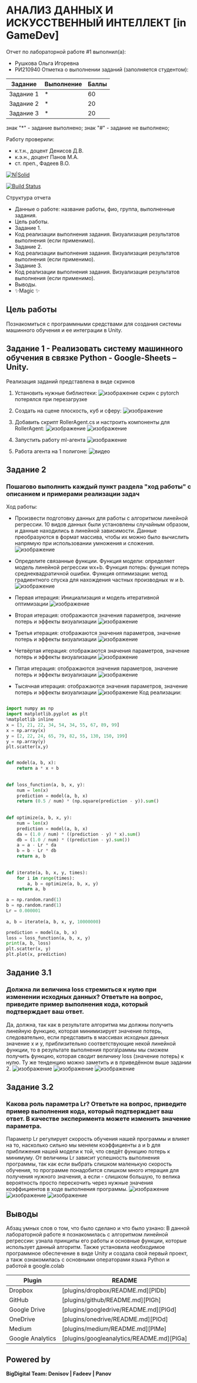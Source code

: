 # АНАЛИЗ ДАННЫХ И ИСКУССТВЕННЫЙ ИНТЕЛЛЕКТ [in GameDev]
Отчет по лабораторной работе #1 выполнил(а):
- Рушкова Ольга Игоревна
- РИ210940
Отметка о выполнении заданий (заполняется студентом):

| Задание | Выполнение | Баллы |
| ------ | ------ | ------ |
| Задание 1 | * | 60 |
| Задание 2 | * | 20 |
| Задание 3 | * | 20 |

знак "*" - задание выполнено; знак "#" - задание не выполнено;

Работу проверили:
- к.т.н., доцент Денисов Д.В.
- к.э.н., доцент Панов М.А.
- ст. преп., Фадеев В.О.

[![N|Solid](https://cldup.com/dTxpPi9lDf.thumb.png)](https://nodesource.com/products/nsolid)

[![Build Status](https://travis-ci.org/joemccann/dillinger.svg?branch=master)](https://travis-ci.org/joemccann/dillinger)

Структура отчета

- Данные о работе: название работы, фио, группа, выполненные задания.
- Цель работы.
- Задание 1.
- Код реализации выполнения задания. Визуализация результатов выполнения (если применимо).
- Задание 2.
- Код реализации выполнения задания. Визуализация результатов выполнения (если применимо).
- Задание 3.
- Код реализации выполнения задания. Визуализация результатов выполнения (если применимо).
- Выводы.
- ✨Magic ✨

## Цель работы
Познакомиться с программными средствами для создания системы машинного обучения и ее интеграции в Unity.

## Задание 1 - Реализовать систему машинного обучения в связке Python - Google-Sheets – Unity.

Реализация заданий представлена в виде скринов
1. Установить нужные библиотеки: 
![изображение](https://user-images.githubusercontent.com/98802409/198307661-26278b2e-c5ea-49af-8430-e32373dc8235.png)
скрин с pytorch потерялся при перезагрузке

2. Создать на сцене плоскость, куб и сферу:
![изображение](https://user-images.githubusercontent.com/98802409/198323924-83a1c293-b916-40d3-acd4-0cbce74c96e4.png)
3. Добавить скрипт RollerAgent.cs и настроить компоненты для RollerAgent:
![изображение](https://user-images.githubusercontent.com/98802409/198324194-0e7426eb-57b9-47ff-9303-eafb0b554aff.png)
![изображение](https://user-images.githubusercontent.com/98802409/198324284-85fa6b84-d376-47fb-8ead-22d9e17fe687.png)

4. Запустить работу ml-агента
![изображение](https://user-images.githubusercontent.com/98802409/200939505-afdc5bec-c253-420d-9e6e-1da9f0126057.png)
5. Работа агента на 1 полигоне:
![видео](https://drive.google.com/file/d/10lMyYUH6YICO2dCoZ3Pv8w31vwK8JFp5/view?usp=share_link)




## Задание 2
### Пошагово выполнить каждый пункт раздела "ход работы" с описанием и примерами реализации задач
Ход работы:
- Произвести подготовку данных для работы с алгоритмом линейной регрессии. 10 видов данных были установлены случайным образом, и данные находились в линейной зависимости. Данные преобразуются в формат массива, чтобы их можно было вычислить напрямую при использовании умножения и сложения.
![изображение](https://user-images.githubusercontent.com/98802409/192480638-c8658716-7df4-486e-ae64-05fe30304c61.png)

- Определите связанные функции. Функция модели: определяет модель линейной регрессии wx+b. Функция потерь: функция потерь среднеквадратичной ошибки. Функция оптимизации: метод градиентного спуска для нахождения частных производных w и b.
![изображение](https://user-images.githubusercontent.com/98802409/192483417-c521000b-198a-4fd3-862d-9961718b7e77.png)

- Первая итерация: Инициализация и модель итеративной оптимизации 
![изображение](https://user-images.githubusercontent.com/98802409/192484564-a8af566a-9357-4cde-af05-38e4c35293bb.png)

- Вторая итерация: отображаются значения параметров, значение потерь и эффекты визуализации
![изображение](https://user-images.githubusercontent.com/98802409/192486266-505df07a-e327-42bd-b602-9586f4eea9e6.png)

- Третья итерация: отображаются значения параметров, значение потерь и эффекты визуализации
![изображение](https://user-images.githubusercontent.com/98802409/192496521-482f17d5-171b-425a-a193-b93ca1086336.png)

- Четвёртая итерация: отображаются значения параметров, значение потерь и эффекты визуализации
![изображение](https://user-images.githubusercontent.com/98802409/192496896-41167970-4fd8-425c-894f-49ab3ae3e35d.png)

- Пятая итерация: отображаются значения параметров, значение потерь и эффекты визуализации
![изображение](https://user-images.githubusercontent.com/98802409/192497121-97d5e0ad-3dcb-4c4a-bbae-e78a244dd6d5.png)

- Тысячная итерация: отображаются значения параметров, значение потерь и эффекты визуализации
![изображение](https://user-images.githubusercontent.com/98802409/192497228-3e1e77ef-275a-470c-b99d-2c32838a7145.png)
Код реализации: 
```py

import numpy as np
import matplotlib.pyplot as plt
%matplotlib inline
x = [3, 21, 22, 34, 54, 34, 55, 67, 89, 99]
x = np.array(x)
y = [2, 22, 24, 65, 79, 82, 55, 130, 150, 199]
y = np.array(y)
plt.scatter(x,y)


def model(a, b, x):
    return a * x + b
 
 
def loss_function(a, b, x, y):
    num = len(x)
    prediction = model(a, b, x)
    return (0.5 / num) * (np.square(prediction - y)).sum()
 
 
def optimize(a, b, x, y):
    num = len(x)
    prediction = model(a, b, x)
    da = (1.0 / num) * ((prediction - y) * x).sum()
    db = (1.0 / num) * ((prediction - y).sum())
    a = a - Lr * da
    b = b - Lr * db
    return a, b
 
 
def iterate(a, b, x, y, times):
    for i in range(times):
        a, b = optimize(a, b, x, y)
    return a, b

a = np.random.rand(1)
b = np.random.rand(1)
Lr = 0.000001
 
a, b = iterate(a, b, x, y, 10000000)

prediction = model(a, b, x)
loss = loss_function(a, b, x, y)
print(a, b, loss)
plt.scatter(x, y)
plt.plot(x, prediction)

```

## Задание 3.1
### Должна ли величина loss стремиться к нулю при изменении исходных данных? Ответьте на вопрос, приведите пример выполнения кода, который подтверждает ваш ответ.
Да, должна, так как в результате алгоритма мы должны получить линейную функцию, которая минимизирует значение потерь, следовательно, если представить в массивах исходных данных значение x и y, приблизительно соответствующие некой линейной функции, то в результате выполнения прога\раммы мы сможем получить функцию, которая сводит величину loss (значение потерь) к нулю. Ту же тенденцию можно заметить и в приведённом выше задании 2.
![изображение](https://user-images.githubusercontent.com/98802409/192501301-8ac5c0f2-ef00-46de-8e1b-9e742e8e2650.png)
![изображение](https://user-images.githubusercontent.com/98802409/192501399-12bc1387-171c-452e-8af5-65af26fc64fc.png)
![изображение](https://user-images.githubusercontent.com/98802409/192501651-cca22dde-bd08-43b2-867a-b58259105a4d.png)

## Задание 3.2
### Какова роль параметра Lr? Ответьте на вопрос, приведите пример выполнения кода, который подтверждает ваш ответ. В качестве эксперимента можете изменить значение параметра.
Параметр Lr регулирует скорость обучения нашей программы и влияет на то, насколько сильно мы меняем коэффициенты a и b для приближения нашей модели к той, что сведёт функцию потерь к минимуму. 
От величины Lr зависит успешность выполнения программы, так как если выбрать слишком маленькую скорость обучения, то программе понадобится слишком много итерация для получения нужного значения, а если - слишком большую, то велика вероятность просто перескочить через нужные значения коэффициентов в ходе выполнения программы.
![изображение](https://user-images.githubusercontent.com/98802409/192502684-2c2cf10b-48f7-490e-8e18-c644e3809ce9.png)
![изображение](https://user-images.githubusercontent.com/98802409/192502876-ec876b9a-8d71-4685-bc6d-c60729e76923.png)
![изображение](https://user-images.githubusercontent.com/98802409/192502825-9871c2e5-34ae-4b47-b695-bb9b5a48e3cc.png)



## Выводы

Абзац умных слов о том, что было сделано и что было узнано:
В данной лабораторной работе я познакомилась с алгоритмом линейной регрессии: узнала принципы его работы и основные функции, которые использует данный алгоритм. Также установила необходимое программное обеспечение в виде Unity и создала свой первый проект, а такж ознакомилась с основными операторами языка Python и работой в google.colab


| Plugin | README |
| ------ | ------ |
| Dropbox | [plugins/dropbox/README.md][PlDb] |
| GitHub | [plugins/github/README.md][PlGh] |
| Google Drive | [plugins/googledrive/README.md][PlGd] |
| OneDrive | [plugins/onedrive/README.md][PlOd] |
| Medium | [plugins/medium/README.md][PlMe] |
| Google Analytics | [plugins/googleanalytics/README.md][PlGa] |

## Powered by

**BigDigital Team: Denisov | Fadeev | Panov**

